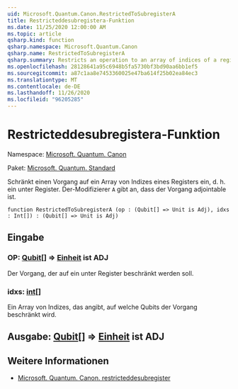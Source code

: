 ```yaml
---
uid: Microsoft.Quantum.Canon.RestrictedToSubregisterA
title: Restricteddesubregistera-Funktion
ms.date: 11/25/2020 12:00:00 AM
ms.topic: article
qsharp.kind: function
qsharp.namespace: Microsoft.Quantum.Canon
qsharp.name: RestrictedToSubregisterA
qsharp.summary: Restricts an operation to an array of indices of a register, i.e., a subregister. The modifier `A` indicates that the operation is adjointable.
ms.openlocfilehash: 28128641a95c6948b5fa5730bf3bd90aa6bb1ef5
ms.sourcegitcommit: a87c1aa8e7453360025e47ba614f25b02ea84ec3
ms.translationtype: MT
ms.contentlocale: de-DE
ms.lasthandoff: 11/26/2020
ms.locfileid: "96205285"
---
```

# <a name="restrictedtosubregistera-function"></a>Restricteddesubregistera-Funktion

Namespace: [Microsoft. Quantum. Canon](xref:Microsoft.Quantum.Canon)

Paket: [Microsoft. Quantum. Standard](https://nuget.org/packages/Microsoft.Quantum.Standard)


Schränkt einen Vorgang auf ein Array von Indizes eines Registers ein, d. h. ein unter Register.
Der-Modifizierer `A` gibt an, dass der Vorgang adjointable ist.

```qsharp
function RestrictedToSubregisterA (op : (Qubit[] => Unit is Adj), idxs : Int[]) : (Qubit[] => Unit is Adj)
```


## <a name="input"></a>Eingabe

### <a name="op--qubit--unit--is-adj"></a>OP: [Qubit](xref:microsoft.quantum.lang-ref.qubit)[] => [Einheit](xref:microsoft.quantum.lang-ref.unit)  ist ADJ

Der Vorgang, der auf ein unter Register beschränkt werden soll.


### <a name="idxs--int"></a>idxs: [int](xref:microsoft.quantum.lang-ref.int)[]

Ein Array von Indizes, das angibt, auf welche Qubits der Vorgang beschränkt wird.



## <a name="output--qubit--unit--is-adj"></a>Ausgabe: [Qubit](xref:microsoft.quantum.lang-ref.qubit)[] => [Einheit](xref:microsoft.quantum.lang-ref.unit)  ist ADJ



## <a name="see-also"></a>Weitere Informationen

- [Microsoft. Quantum. Canon. restricteddesubregister](xref:Microsoft.Quantum.Canon.RestrictedToSubregister)